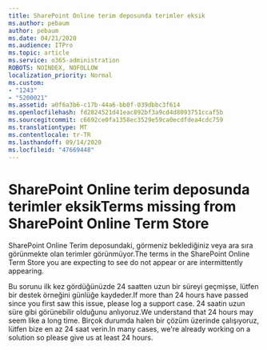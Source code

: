 ```yaml
---
title: SharePoint Online terim deposunda terimler eksik
ms.author: pebaum
author: pebaum
ms.date: 04/21/2020
ms.audience: ITPro
ms.topic: article
ms.service: o365-administration
ROBOTS: NOINDEX, NOFOLLOW
localization_priority: Normal
ms.custom:
- "1243"
- "5200021"
ms.assetid: a0f6a3b6-c17b-44a6-bb0f-039dbbc3f614
ms.openlocfilehash: fd2824521d41eac892bf3a9cd4d8093751ccaf5b
ms.sourcegitcommit: c6692ce0fa1358ec3529e59ca0ecdfdea4cdc759
ms.translationtype: MT
ms.contentlocale: tr-TR
ms.lasthandoff: 09/14/2020
ms.locfileid: "47669448"
---
```

# <a name="terms-missing-from-sharepoint-online-term-store"></a><span data-ttu-id="7070b-102">SharePoint Online terim deposunda terimler eksik</span><span class="sxs-lookup"><span data-stu-id="7070b-102">Terms missing from SharePoint Online Term Store</span></span>

<span data-ttu-id="7070b-103">SharePoint Online Terim deposundaki, görmeniz beklediğiniz veya ara sıra görünmekte olan terimler görünmüyor.</span><span class="sxs-lookup"><span data-stu-id="7070b-103">The terms in the SharePoint Online Term Store you are expecting to see do not appear or are intermittently appearing.</span></span>
  
<span data-ttu-id="7070b-104">Bu sorunu ilk kez gördüğünüzde 24 saatten uzun bir süreyi geçmişse, lütfen bir destek örneğini günlüğe kaydeder.</span><span class="sxs-lookup"><span data-stu-id="7070b-104">If more than 24 hours have passed since you first saw this issue, please log a support case.</span></span> <span data-ttu-id="7070b-105">24 saatin uzun süre gibi görünebilir olduğunu anlıyoruz.</span><span class="sxs-lookup"><span data-stu-id="7070b-105">We understand that 24 hours may seem like a long time.</span></span> <span data-ttu-id="7070b-106">Birçok durumda halen bir çözüm üzerinde çalışıyoruz, lütfen bize en az 24 saat verin.</span><span class="sxs-lookup"><span data-stu-id="7070b-106">In many cases, we're already working on a solution so please give us at least 24 hours.</span></span>
  